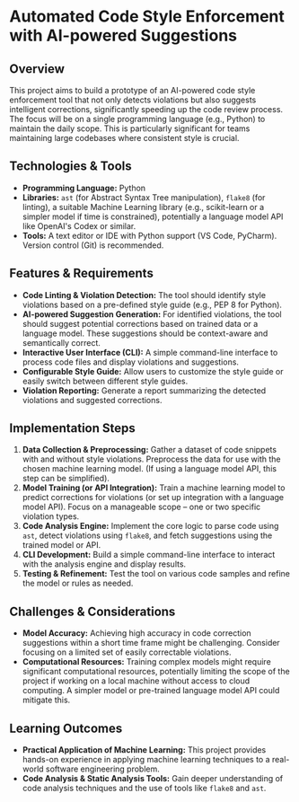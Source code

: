 # Automated Code Style Enforcement with AI-powered Suggestions

## Overview

This project aims to build a prototype of an AI-powered code style enforcement tool that not only detects violations but also suggests intelligent corrections, significantly speeding up the code review process. The focus will be on a single programming language (e.g., Python) to maintain the daily scope.  This is particularly significant for teams maintaining large codebases where consistent style is crucial.

## Technologies & Tools

- **Programming Language:** Python
- **Libraries:** `ast` (for Abstract Syntax Tree manipulation),  `flake8` (for linting),  a suitable Machine Learning library (e.g., scikit-learn or a simpler model if time is constrained), potentially a language model API like OpenAI's Codex or similar.
- **Tools:**  A text editor or IDE with Python support (VS Code, PyCharm).  Version control (Git) is recommended.


## Features & Requirements

- **Code Linting & Violation Detection:** The tool should identify style violations based on a pre-defined style guide (e.g., PEP 8 for Python).
- **AI-powered Suggestion Generation:** For identified violations, the tool should suggest potential corrections based on trained data or a language model.  These suggestions should be context-aware and semantically correct.
- **Interactive User Interface (CLI):**  A simple command-line interface to process code files and display violations and suggestions.
- **Configurable Style Guide:** Allow users to customize the style guide or easily switch between different style guides.
- **Violation Reporting:** Generate a report summarizing the detected violations and suggested corrections.


## Implementation Steps

1. **Data Collection & Preprocessing:** Gather a dataset of code snippets with and without style violations.  Preprocess the data for use with the chosen machine learning model. (If using a language model API, this step can be simplified).
2. **Model Training (or API Integration):** Train a machine learning model to predict corrections for violations (or set up integration with a language model API). Focus on a manageable scope – one or two specific violation types.
3. **Code Analysis Engine:** Implement the core logic to parse code using `ast`, detect violations using `flake8`, and fetch suggestions using the trained model or API.
4. **CLI Development:** Build a simple command-line interface to interact with the analysis engine and display results.
5. **Testing & Refinement:** Test the tool on various code samples and refine the model or rules as needed.


## Challenges & Considerations

- **Model Accuracy:**  Achieving high accuracy in code correction suggestions within a short time frame might be challenging.  Consider focusing on a limited set of easily correctable violations.
- **Computational Resources:** Training complex models might require significant computational resources, potentially limiting the scope of the project if working on a local machine without access to cloud computing.  A simpler model or pre-trained language model API could mitigate this.

## Learning Outcomes

- **Practical Application of Machine Learning:** This project provides hands-on experience in applying machine learning techniques to a real-world software engineering problem.
- **Code Analysis & Static Analysis Tools:**  Gain deeper understanding of code analysis techniques and the use of tools like `flake8` and `ast`.

